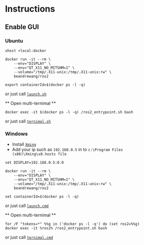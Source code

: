 # Instructions

## Enable GUI

### Ubuntu

```
xhost +local:docker

docker run -it --rm \
    --env="DISPLAY" \
    --env="QT_X11_NO_MITSHM=1" \
    --volume="/tmp/.X11-unix:/tmp/.X11-unix:rw" \
    beandrewang/ros2
    
export containerId=$(docker ps -l -q)
```

or just call [`launch.sh`](https://github.com/beandrewang/dockers/blob/master/ros2/launch.sh)

** Open multi-ternimal **

```
docker exec -it $(docker ps -l -q) /ros2_entrypoint.sh bash
```

or just call [`ternimal.sh`](https://github.com/beandrewang/dockers/blob/master/ros2/ternimal.sh)

### Windows

* Install [`Xming`](https://sourceforge.net/projects/xming/)
* Add your ip such as `192.168.0.5` in to `c:\Program Files (x86)\Xming\x0.hosts file`

```
set DISPLAY=192.168.0.5:0.0
```

```
docker run -it --rm \
    --env="DISPLAY" \
    --env="QT_X11_NO_MITSHM=1" \
    --volume="/tmp/.X11-unix:/tmp/.X11-unix:rw" \
    beandrewang/ros2

set containerId=$(docker ps -l -q)
```

or just call [`launch.cmd`](https://github.com/beandrewang/dockers/blob/master/ros2/launch.cmd)

** Open multi-ternimal **

```
for /F "tokens=*" %%g in ('docker ps -l -q') do (set ros2=%%g)
docker exec -it %ros2% /ros2_entrypoint.sh bash
```

or just call [`ternimal.cmd`](https://github.com/beandrewang/dockers/blob/master/ros2/ternimal.cmd)